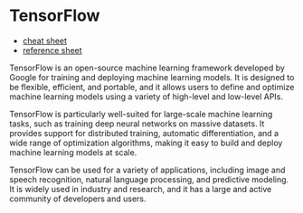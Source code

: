# TensorFlow

- [cheat sheet](https://github.com/JakeAndTheRobot/python-tools/blob/main/tensorflow/cheat-sheet.py)
- [reference sheet](https://github.com/JakeAndTheRobot/python-tools/blob/main/tensorflow/reference.md)

TensorFlow is an open-source machine learning framework developed by Google for training and deploying machine learning models. It is designed to be flexible, efficient, and portable, and it allows users to define and optimize machine learning models using a variety of high-level and low-level APIs.

TensorFlow is particularly well-suited for large-scale machine learning tasks, such as training deep neural networks on massive datasets. It provides support for distributed training, automatic differentiation, and a wide range of optimization algorithms, making it easy to build and deploy machine learning models at scale.

TensorFlow can be used for a variety of applications, including image and speech recognition, natural language processing, and predictive modeling. It is widely used in industry and research, and it has a large and active community of developers and users.
